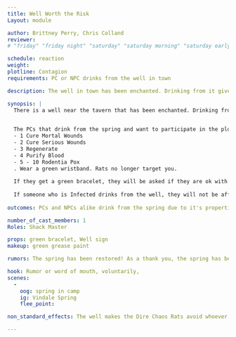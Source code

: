 ```yaml
---
title: Well Worth the Risk 
Layout: module

author: Brittney Perry, Chris Colland
reviewer: 
# "friday" "friday night" "saturday" "saturday morning" "saturday early afternoon" "saturday early evening" "saturday night" "reaction" "tavern setup" "townsfolk" "randoms"

schedule: reaction
weight: 
plotline: Contagion
requirements: PC or NPC drinks from the well in town 

description: The well in town has been enchanted. Drinking from it gives healing properties but also can cause you to turn into a rat swarm.

synopsis: | 
  There is a well near the tavern that has been enchanted. Drinking from the well causes various effects (d10 effect chart). Sometime after drinking from the well, for those that are wearing a green bracelet a green rash will appear and effect the hands, arms, neck, and face. 

  
  The PCs that drink from the spring and want to participate in the plotline are directed to the mod shack. There, they will roll a D10, and will get the following effect per number: 
  - 1 Cure Mortal Wounds
  - 2 Cure Serious Wounds
  - 3 Regenerate
  - 4 Purify Blood
  - 5 - 10 Rodentia Pox
  . Wear a green wristband. Rats no longer target you. 
  
  If they get a green bracelet, they will be asked if they are ok with cream based makeup being applied on the hands, neck, face, or arms. If they consent, they will be given a green bracelet that will need to be displayed for easy visual. This bracelet is OUT OF GAME and is marked as such. This allows the NPC rats to avoid the marked PCs and also allows Plot to apply green makeup to marked PCs. They will also be instructed to cough randomly once the green makeup goes on.
  
  If someone who is Infected drinks from the well, they will not be affected by the well at all. They will not have to get a green bracelet.  If a detect magic is cast upon someone with a green bracelet or casts a detect magic on the well, it is detected. 
  
outcomes: PCs and NPCs alike drink from the spring due to it's properties

number_of_cast_members: 1
Roles: Shack Master

props: green bracelet, Well sign
makeup: green grease paint

rumors: The spring has been restored! As a thank you, the spring has been bespelled to give the drinker a Cure Light Wounds, one time. Please enjoy this most gracious gift to you, our guests.

hook: Rumor or word of mouth, voluntarily,  
scenes: 
  - 
    oog: spring in camp
    ig: Vindale Spring
    flee_point: 

non_standard_effects: The well makes the Dire Chaos Rats avoid whoever drank from it. A Green Bracelet is used to tell who drank from the well. The bracelets are used to single out PCs to apply makeup to.   

---
```

